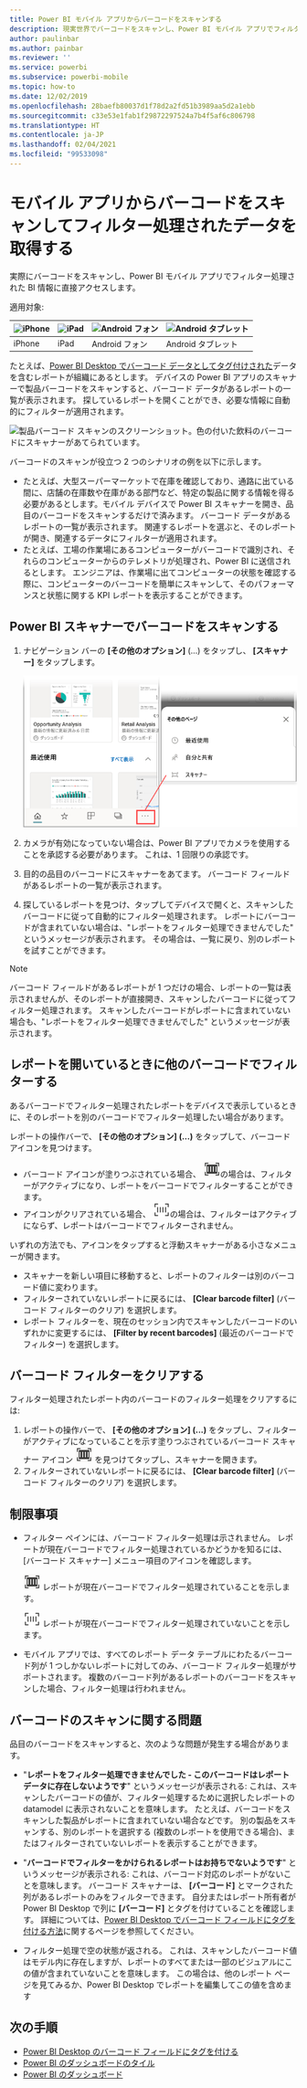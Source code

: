 ```yaml
---
title: Power BI モバイル アプリからバーコードをスキャンする
description: 現実世界でバーコードをスキャンし、Power BI モバイル アプリでフィルターされた BI 情報に直接アクセスできます。
author: paulinbar
ms.author: painbar
ms.reviewer: ''
ms.service: powerbi
ms.subservice: powerbi-mobile
ms.topic: how-to
ms.date: 12/02/2019
ms.openlocfilehash: 28baefb80037d1f78d2a2fd51b3989aa5d2a1ebb
ms.sourcegitcommit: c33e53e1fab1f29872297524a7b4f5af6c806798
ms.translationtype: HT
ms.contentlocale: ja-JP
ms.lasthandoff: 02/04/2021
ms.locfileid: "99533098"
---
```

# <a name="scan-barcodes-from-the-mobile-app-to-get-filtered-data"></a>モバイル アプリからバーコードをスキャンしてフィルター処理されたデータを取得する 
実際にバーコードをスキャンし、Power BI モバイル アプリでフィルター処理された BI 情報に直接アクセスします。

適用対象:

| ![iPhone](./media/mobile-apps-qr-code/ios-logo-40-px.png) | ![iPad](./media/mobile-apps-qr-code/ios-logo-40-px.png) | ![Android フォン](././media/mobile-apps-qr-code/android-logo-40-px.png) | ![Android タブレット](././media/mobile-apps-qr-code/android-logo-40-px.png) |
|:--- |:--- |:--- |:--- |
|iPhone |iPad |Android フォン |Android タブレット |

たとえば、[Power BI Desktop でバーコード データとしてタグ付けされた](../../transform-model/desktop-mobile-barcodes.md)データを含むレポートが組織にあるとします。 デバイスの Power BI アプリのスキャナーで製品バーコードをスキャンすると、バーコード データがあるレポートの一覧が表示されます。 探しているレポートを開くことができ、必要な情報に自動的にフィルターが適用されます。

![製品バーコード スキャンのスクリーンショット。色の付いた飲料のバーコードにスキャナーがあてられています。](media/mobile-apps-scan-barcode-iphone/power-bi-barcode-scanner.png)

バーコードのスキャンが役立つ 2 つのシナリオの例を以下に示します。
* たとえば、大型スーパーマーケットで在庫を確認しており、通路に出ている間に、店舗の在庫数や在庫がある部門など、特定の製品に関する情報を得る必要があるとします。モバイル デバイスで Power BI スキャナーを開き、品目のバーコードをスキャンするだけで済みます。 バーコード データがあるレポートの一覧が表示されます。 関連するレポートを選ぶと、そのレポートが開き、関連するデータにフィルターが適用されます。
* たとえば、工場の作業場にあるコンピューターがバーコードで識別され、それらのコンピューターからのテレメトリが処理され、Power BI に送信されるとします。 エンジニアは、作業場に出てコンピューターの状態を確認する際に、コンピューターのバーコードを簡単にスキャンして、そのパフォーマンスと状態に関する KPI レポートを表示することができます。

## <a name="scan-a-barcode-with-the-power-bi-scanner"></a>Power BI スキャナーでバーコードをスキャンする
1. ナビゲーション バーの **[その他のオプション]** (...) をタップし、 **[スキャナー]** をタップします。

    ![ナビゲーション ウィンドウの [その他のオプション] のスクリーンショット。スキャナー選択があります。](media/mobile-apps-scan-barcode-iphone/power-bi-scanner.png)

1. カメラが有効になっていない場合は、Power BI アプリでカメラを使用することを承認する必要があります。 これは、1 回限りの承認です。 
1. 目的の品目のバーコードにスキャナーをあてます。 バーコード フィールドがあるレポートの一覧が表示されます。
1. 探しているレポートを見つけ、タップしてデバイスで開くと、スキャンしたバーコードに従って自動的にフィルター処理されます。 レポートにバーコードが含まれていない場合は、"レポートをフィルター処理できませんでした" というメッセージが表示されます。 その場合は、一覧に戻り、別のレポートを試すことができます。
    
>[!NOTE]
>バーコード フィールドがあるレポートが 1 つだけの場合、レポートの一覧は表示されませんが、そのレポートが直接開き、スキャンしたバーコードに従ってフィルター処理されます。 スキャンしたバーコードがレポートに含まれていない場合も、"レポートをフィルター処理できませんでした" というメッセージが表示されます。

## <a name="filter-by-other-barcodes-while-in-a-report"></a>レポートを開いているときに他のバーコードでフィルターする
あるバーコードでフィルター処理されたレポートをデバイスで表示しているときに、そのレポートを別のバーコードでフィルター処理したい場合があります。

レポートの操作バーで、 **[その他のオプション] (...)** をタップして、バーコード アイコンを見つけます。

* バーコード アイコンが塗りつぶされている場合、 ![フィルター適用アイコン](media/mobile-apps-scan-barcode-iphone/power-bi-barcode-filtered-icon-black.png)の場合は、フィルターがアクティブになり、レポートをバーコードでフィルターすることができます。 
* アイコンがクリアされている場合、 ![フィルター適用なしアイコン](media/mobile-apps-scan-barcode-iphone/power-bi-barcode-unfiltered-icon.png)の場合は、フィルターはアクティブにならず、レポートはバーコードでフィルターされません。 

いずれの方法でも、アイコンをタップすると浮動スキャナーがある小さなメニューが開きます。

* スキャナーを新しい項目に移動すると、レポートのフィルターは別のバーコード値に変わります。 
* フィルターされていないレポートに戻るには、 **[Clear barcode filter]** (バーコード フィルターのクリア) を選択します。
* レポート フィルターを、現在のセッション内でスキャンしたバーコードのいずれかに変更するには、 **[Filter by recent barcodes]** (最近のバーコードでフィルター) を選択します。

## <a name="clear-a-barcode-filter"></a>バーコード フィルターをクリアする
フィルター処理されたレポート内のバーコードのフィルター処理をクリアするには:
1. レポートの操作バーで、 **[その他のオプション] (...)** をタップし、フィルターがアクティブになっていることを示す塗りつぶされているバーコード スキャナー アイコン ![フィルター適用アイコン](media/mobile-apps-scan-barcode-iphone/power-bi-barcode-filtered-icon-black.png) を見つけてタップし、スキャナーを開きます。
1. フィルターされていないレポートに戻るには、 **[Clear barcode filter]** (バーコード フィルターのクリア) を選択します。

## <a name="limitations"></a>制限事項

* フィルター ペインには、バーコード フィルター処理は示されません。 レポートが現在バーコードでフィルター処理されているかどうかを知るには、[バーコード スキャナー] メニュー項目のアイコンを確認します。

    ![フィルター適用アイコン](media/mobile-apps-scan-barcode-iphone/power-bi-barcode-filtered-icon-black.png) レポートが現在バーコードでフィルター処理されていることを示します。
    
    ![フィルター適用なしアイコン](media/mobile-apps-scan-barcode-iphone/power-bi-barcode-unfiltered-icon.png) レポートが現在バーコードでフィルター処理されていないことを示します。 
* モバイル アプリでは、すべてのレポート データ テーブルにわたるバーコード列が 1 つしかないレポートに対してのみ、バーコード フィルター処理がサポートされます。 複数のバーコード列があるレポートのバーコードをスキャンした場合、フィルター処理は行われません。

## <a name="issues-with-scanning-a-barcode"></a>バーコードのスキャンに関する問題
品目のバーコードをスキャンすると、次のような問題が発生する場合があります。

* "**レポートをフィルター処理できませんでした - このバーコードはレポート データに存在しないようです**" というメッセージが表示される: これは、スキャンしたバーコードの値が、フィルター処理するために選択したレポートの datamodel に表示されないことを意味します。 たとえば、バーコードをスキャンした製品がレポートに含まれていない場合などです。 別の製品をスキャンする、別のレポートを選択する (複数のレポートを使用できる場合)、またはフィルターされていないレポートを表示することができます。

* "**バーコードでフィルターをかけられるレポートはお持ちでないようです**" というメッセージが表示される: これは、バーコード対応のレポートがないことを意味します。 バーコード スキャナーは、 **[バーコード]** とマークされた列があるレポートのみをフィルターできます。 自分またはレポート所有者が Power BI Desktop で列に **[バーコード]** とタグを付けていることを確認します。 詳細については、[Power BI Desktop でバーコード フィールドにタグを付ける方法](../../transform-model/desktop-mobile-barcodes.md)に関するページを参照してください。

* フィルター処理で空の状態が返される。 これは、スキャンしたバーコード値はモデル内に存在しますが、レポートのすべてまたは一部のビジュアルにこの値が含まれていないことを意味します。 この場合は、他のレポート ページを見てみるか、Power BI Desktop でレポートを編集してこの値を含めます 

## <a name="next-steps"></a>次の手順
* [Power BI Desktop のバーコード フィールドにタグを付ける](../../transform-model/desktop-mobile-barcodes.md)
* [Power BI のダッシュボードのタイル](../end-user-tiles.md)
* [Power BI のダッシュボード](../end-user-dashboards.md)